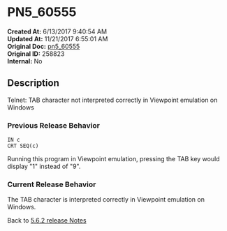 # PN5_60555

**Created At:** 6/13/2017 9:40:54 AM  
**Updated At:** 11/21/2017 6:55:01 AM  
**Original Doc:** [pn5_60555](https://docs.jbase.com/36526-5-6-2-release-notes/pn5_60555)  
**Original ID:** 258823  
**Internal:** No  

## Description

Telnet: TAB character not interpreted correctly in Viewpoint emulation on Windows

### Previous Release Behavior

```
IN c
CRT SEQ(c)
```

Running this program in Viewpoint emulation, pressing the TAB key would display "1" instead of "9".

### Current Release Behavior

The TAB character is interpreted correctly in Viewpoint emulation on Windows.

Back to [5.6.2 release Notes](./../README.md)
